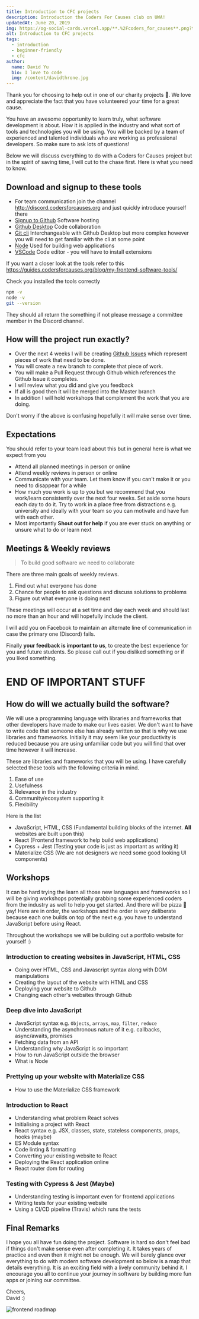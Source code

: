 ```yaml
---
title: Introduction to CFC projects
description: Introduction the Coders For Causes club on UWA!
updatedAt: June 20, 2019
img: https://og-social-cards.vercel.app/**.%2Fcoders_for_causes**.png?theme=dark&md=1&fontSize=125px&images=https%3A%2F%2Fcodersforcauses.org%2Flogo%2Fcfc_logo_white_full.svg
alt: Introduction to CFC projects
tags:
  - introduction
  - beginner-friendly
  - cfc
author:
  name: David Yu
  bio: I love to code
  img: /content/davidthrone.jpg
---
```


Thank you for choosing to help out in one of our charity projects 💜. We love and appreciate the fact that you have volunteered your time for a great cause.

You have an awesome opportunity to learn truly, what software development is about. How it is applied in the industry and what sort of tools and technologies you will be using. You will be backed by a team of experienced and talented individuals who are working as professional developers. So make sure to ask lots of questions!

Below we will discuss everything to do with a Coders for Causes project but in the spirit of saving time, I will cut to the chase first. Here is what you need to know.

## Download and signup to these tools

- For team communication join the channel http://discord.codersforcauses.org and just quickly introduce yourself there
- [Signup to Github](https://github.com) Software hosting
- [Github Desktop](https://desktop.github.com/) Code collaboration
- [Git cli](https://git-scm.com/downloads) Interchangeable with Github Desktop but more complex however you will need to get familiar with the cli at some point
- [Node](https://nodejs.org/en/) Used for building web applications
- [VSCode](https://code.visualstudio.com/) Code editor - you will have to install extensions

If you want a closer look at the tools refer to this https://guides.codersforcauses.org/blog/my-frontend-software-tools/

Check you installed the tools correctly

```bash
npm -v
node -v
git --version
```

They should all return the something if not please message a committee member in the Discord channel.

## How will the project run exactly?

- Over the next 4 weeks I will be creating [Github Issues](https://github.com) which represent pieces of work that need to be done.
- You will create a new branch to complete that piece of work.
- You will make a Pull Request through Github which references the Github Issue it completes.
- I will review what you did and give you feedback
- If all is good then it will be merged into the Master branch
- In addition I will hold workshops that complement the work that you are doing.

Don't worry if the above is confusing hopefully it will make sense over time.

## Expectations

You should refer to your team lead about this but in general here is what we expect from you

- Attend all planned meetings in person or online
- Attend weekly reviews in person or online
- Communicate with your team. Let them know if you can't make it or you need to disappear for a while
- How much you work is up to you but we recommend that you work/learn consistently over the next four weeks. Set aside some hours each day to do it. Try to work in a place free from distractions e.g. university and ideally with your team so you can motivate and have fun with each other.
- Most importantly **Shout out for help** if you are ever stuck on anything or unsure what to do or learn next

## Meetings & Weekly reviews

> To build good software we need to collaborate

There are three main goals of weekly reviews.

1. Find out what everyone has done
2. Chance for people to ask questions and discuss solutions to problems
3. Figure out what everyone is doing next

These meetings will occur at a set time and day each week and should last no more than an hour and will hopefully include the client.

I will add you on Facebook to maintain an alternate line of communication in case the primary one (Discord) fails.

Finally **your feedback is important to us**, to create the best experience for you and future students. So please call out if you disliked something or if you liked something.

# END OF IMPORTANT STUFF

## How do will we actually build the software?

We will use a programming language with libraries and frameworks that other developers have made to make our lives easier. We don't want to have to write code that someone else has already written so that is why we use libraries and frameworks. Initially it may seem like your productivity is reduced because you are using unfamiliar code but you will find that over time however it will increase.

These are libraries and frameworks that you will be using. I have carefully selected these tools with the following criteria in mind.

1. Ease of use
2. Usefulness
3. Relevance in the industry
4. Community/ecosystem supporting it
5. Flexibility

Here is the list

- JavaScript, HTML, CSS (Fundamental building blocks of the internet. **All** websites are built upon this)
- React (Frontend framework to help build web applications)
- Cypress + Jest (Testing your code is just as important as writing it)
- Materialize CSS (We are not designers we need some good looking UI components)

## Workshops

It can be hard trying the learn all those new languages and frameworks so I will be giving workshops potentially grabbing some experienced coders from the industry as well to help you get started. And there will be pizza 🍕yay! Here are in order, the workshops and the order is very deliberate because each one builds on top of the next e.g. you have to understand JavaScript before using React.

Throughout the workshops we will be building out a portfolio website for yourself :)

### Introduction to creating websites in JavaScript, HTML, CSS

- Going over HTML, CSS and Javascript syntax along with DOM manipulations
- Creating the layout of the website with HTML and CSS
- Deploying your website to Github
- Changing each other's websites through Github

### Deep dive into JavaScript

- JavaScript syntax e.g. `Objects`, `arrays`, `map`, `filter`, `reduce`
- Understanding the asynchronous nature of it e.g. callbacks, async/awaits, promises
- Fetching data from an API
- Understanding why JavaScript is so important
- How to run JavaScript outside the browser
- What is Node

### Prettying up your website with Materialize CSS

- How to use the Materialize CSS framework

### Introduction to React

- Understanding what problem React solves
- Initialising a project with React
- React syntax e.g. JSX, classes, state, stateless components, props, hooks (maybe)
- ES Module syntax
- Code linting & formatting
- Converting your existing website to React
- Deploying the React application online
- React router dom for routing

### Testing with Cypress & Jest (Maybe)

- Understanding testing is important even for frontend applications
- Writing tests for your existing website
- Using a CI/CD pipeline (Travis) which runs the tests

## Final Remarks

I hope you all have fun doing the project. Software is hard so don't feel bad if things don't make sense even after completing it. It takes years of practice and even then it might not be enough. We will barely glance over everything to do with modern software development so below is a map that details everything. It is an exciting field with a lively community behind it. I encourage you all to continue your journey in software by building more fun apps or joining our committee.

Cheers,<br>
David :)

![frontend roadmap](/content/roadmap.png)
